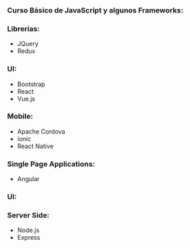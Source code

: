 ### Curso Básico de JavaScript y algunos Frameworks:

### Librerías:
* JQuery
* Redux

### UI:
* Bootstrap
* React
* Vue.js

### Mobile:
* Apache Cordova
* ionic
* React Native

### Single Page Applications:
* Angular

### UI:

### Server Side:
* Node.js
* Express
